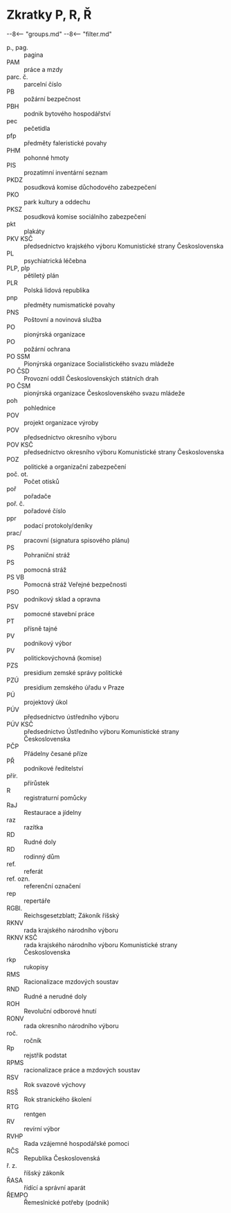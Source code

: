 ﻿# Zkratky P, R, Ř

--8<-- "groups.md"
--8<-- "filter.md"

<dl class="abbr-list">
<dt>p., pag.</dt>
<dd>pagina</dd>
<dt>PAM</dt>
<dd>práce a mzdy</dd>
<dt>parc. č.</dt>
<dd>parcelní číslo</dd>
<dt>PB</dt>
<dd>požární bezpečnost</dd>
<dt>PBH</dt>
<dd>podnik bytového hospodářství</dd>
<dt>pec</dt>
<dd>pečetidla</dd>
<dt>pfp</dt>
<dd>předměty faleristické povahy</dd>
<dt>PHM</dt>
<dd>pohonné hmoty</dd>
<dt>PIS</dt>
<dd>prozatímní inventární seznam</dd>
<dt>PKDZ</dt>
<dd>posudková komise důchodového zabezpečení</dd>
<dt>PKO</dt>
<dd>park kultury a oddechu</dd>
<dt>PKSZ</dt>
<dd>posudková komise sociálního zabezpečení</dd>
<dt>pkt</dt>
<dd>plakáty</dd>
<dt>PKV KSČ</dt>
<dd>předsednictvo krajského výboru Komunistické strany Československa</dd>
<dt>PL</dt>
<dd>psychiatrická léčebna</dd>
<dt>PLP, plp</dt>
<dd>pětiletý plán</dd>
<dt>PLR</dt>
<dd>Polská lidová republika</dd>
<dt>pnp</dt>
<dd>předměty numismatické povahy</dd>
<dt>PNS</dt>
<dd>Poštovní a novinová služba</dd>
<dt>PO</dt>
<dd>pionýrská organizace</dd>
<dt>PO</dt>
<dd>požární ochrana</dd>
<dt>PO SSM</dt>
<dd>Pionýrská organizace Socialistického svazu mládeže</dd>
<dt>PO ČSD</dt>
<dd>Provozní oddíl Československých státních drah</dd>
<dt>PO ČSM</dt>
<dd>pionýrská organizace Československého svazu mládeže</dd>
<dt>poh</dt>
<dd>pohlednice</dd>
<dt>POV</dt>
<dd>projekt organizace výroby</dd>
<dt>POV</dt>
<dd>předsednictvo okresního výboru</dd>
<dt>POV KSČ</dt>
<dd>předsednictvo okresního výboru Komunistické strany Československa</dd>
<dt>POZ</dt>
<dd>politické a organizační zabezpečení</dd>
<dt>poč. ot.</dt>
<dd>Počet otisků</dd>
<dt>poř</dt>
<dd>pořadače</dd>
<dt>poř. č.</dt>
<dd>pořadové číslo</dd>
<dt>ppr</dt>
<dd>podací protokoly/deníky</dd>
<dt>prac/</dt>
<dd>pracovní (signatura spisového plánu)</dd>
<dt>PS</dt>
<dd>Pohraniční stráž</dd>
<dt>PS</dt>
<dd>pomocná stráž</dd>
<dt>PS VB</dt>
<dd>Pomocná stráž Veřejné bezpečnosti</dd>
<dt>PSO</dt>
<dd>podnikový sklad a opravna</dd>
<dt>PSV</dt>
<dd>pomocné stavební práce</dd>
<dt>PT</dt>
<dd>přísně tajné</dd>
<dt>PV</dt>
<dd>podnikový výbor</dd>
<dt>PV</dt>
<dd>politickovýchovná (komise)</dd>
<dt>PZS</dt>
<dd>presidium zemské správy politické</dd>
<dt>PZÚ</dt>
<dd>presidium zemského úřadu v Praze</dd>
<dt>PÚ</dt>
<dd>projektový úkol</dd>
<dt>PÚV</dt>
<dd>předsednictvo ústředního výboru</dd>
<dt>PÚV KSČ</dt>
<dd>předsednictvo Ústředního výboru Komunistické strany Československa</dd>
<dt>PČP</dt>
<dd>Přádelny česané příze</dd>
<dt>PŘ</dt>
<dd>podnikové ředitelství</dd>
<dt>přír.</dt>
<dd>přírůstek</dd>
<dt>R</dt>
<dd>registraturní pomůcky</dd>
<dt>RaJ</dt>
<dd>Restaurace a jídelny</dd>
<dt>raz</dt>
<dd>razítka</dd>
<dt>RD</dt>
<dd>Rudné doly</dd>
<dt>RD</dt>
<dd>rodinný dům</dd>
<dt>ref.</dt>
<dd>referát</dd>
<dt>ref. ozn.</dt>
<dd>referenční označení</dd>
<dt>rep</dt>
<dd>repertáře</dd>
<dt>RGBl.</dt>
<dd>Reichsgesetzblatt; Zákoník říšský</dd>
<dt>RKNV</dt>
<dd>rada krajského národního výboru</dd>
<dt>RKNV KSČ</dt>
<dd>rada krajského národního výboru Komunistické strany Československa</dd>
<dt>rkp</dt>
<dd>rukopisy</dd>
<dt>RMS</dt>
<dd>Racionalizace mzdových soustav</dd>
<dt>RND</dt>
<dd>Rudné a nerudné doly</dd>
<dt>ROH</dt>
<dd>Revoluční odborové hnutí</dd>
<dt>RONV</dt>
<dd>rada okresního národního výboru</dd>
<dt>roč.</dt>
<dd>ročník</dd>
<dt>Rp</dt>
<dd>rejstřík podstat</dd>
<dt>RPMS</dt>
<dd>racionalizace práce a mzdových soustav</dd>
<dt>RSV</dt>
<dd>Rok svazové výchovy</dd>
<dt>RSŠ</dt>
<dd>Rok stranického školení</dd>
<dt>RTG</dt>
<dd>rentgen</dd>
<dt>RV</dt>
<dd>revírní výbor</dd>
<dt>RVHP</dt>
<dd>Rada vzájemné hospodářské pomoci</dd>
<dt>RČS</dt>
<dd>Republika Československá</dd>
<dt>ř. z.</dt>
<dd>říšský zákoník</dd>
<dt>ŘASA</dt>
<dd>řídící a správní aparát</dd>
<dt>ŘEMPO</dt>
<dd>Řemeslnické potřeby (podnik)</dd>
</dl>

